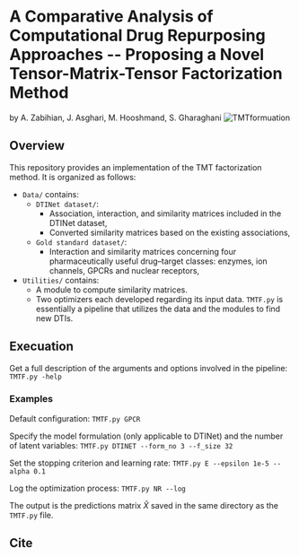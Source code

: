 # A Comparative Analysis of Computational Drug Repurposing Approaches -- Proposing a Novel Tensor-Matrix-Tensor Factorization Method
by A. Zabihian, J. Asghari, M. Hooshmand, S. Gharaghani
![TMTformuation](https://github.com/BioinformaticsIASBS/Tensor/assets/44480584/95ac4d24-cbd2-4a58-814b-8138546de82e)

## Overview
This repository provides an implementation of the TMT factorization method. It is organized as follows:
* `Data/` contains:
    * `DTINet dataset/`:
        * Association, interaction, and similarity matrices included in the DTINet dataset,
        * Converted similarity matrices based on the existing associations,
    * `Gold standard dataset/`:
        * Interaction and similarity matrices concerning four pharmaceutically useful drug–target classes: enzymes, ion channels, GPCRs and nuclear receptors,
* `Utilities/` contains:
    * A module to compute similarity matrices.
    * Two optimizers each developed regarding its input data.
`TMTF.py` is essentially a pipeline that utilizes the data and the modules to find new DTIs.


## Execuation
Get a full description of the arguments and options involved in the pipeline:
```TMTF.py -help```

### Examples
Default configuration:
```TMTF.py GPCR```

Specify the model formulation (only applicable to DTINet) and the number of latent variables:
```TMTF.py DTINET --form_no 3 --f_size 32```

Set the stopping criterion and learning rate:
```TMTF.py E --epsilon 1e-5 --alpha 0.1```

Log the optimization process:
```TMTF.py NR --log```

The output is the predictions matrix $\hat{X}$ saved in the same directory as the `TMTF.py` file.


## Cite
``````